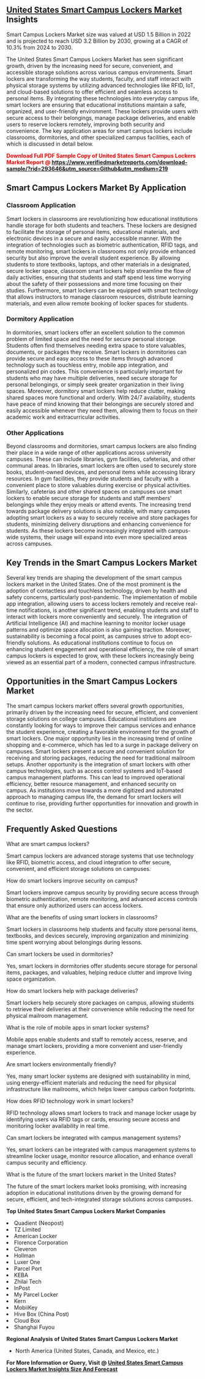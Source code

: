 <h2><a href="https://www.verifiedmarketreports.com/download-sample/?rid=293646&amp;utm_source=Github&amp;utm_medium=219" target="_blank">United States Smart Campus Lockers Market</a> Insights</h2><p>Smart Campus Lockers Market size was valued at USD 1.5 Billion in 2022 and is projected to reach USD 3.2 Billion by 2030, growing at a CAGR of 10.3% from 2024 to 2030.</p><p><div> <p>The United States Smart Campus Lockers Market has seen significant growth, driven by the increasing need for secure, convenient, and accessible storage solutions across various campus environments. Smart lockers are transforming the way students, faculty, and staff interact with physical storage systems by utilizing advanced technologies like RFID, IoT, and cloud-based solutions to offer efficient and seamless access to personal items. By integrating these technologies into everyday campus life, smart lockers are ensuring that educational institutions maintain a safe, organized, and user-friendly environment. These lockers provide users with secure access to their belongings, manage package deliveries, and enable users to reserve lockers remotely, improving both security and convenience. The key application areas for smart campus lockers include classrooms, dormitories, and other specialized campus facilities, each of which is discussed in detail below. <b><p><span class=""><span style="color: #ff0000;"><strong>Download Full PDF Sample Copy of United States Smart Campus Lockers Market Report</strong> @ </span><a href="https://www.verifiedmarketreports.com/download-sample/?rid=293646&amp;utm_source=Github&amp;utm_medium=219" target="_blank">https://www.verifiedmarketreports.com/download-sample/?rid=293646&amp;utm_source=Github&amp;utm_medium=219</a></span></p></b> <h2>Smart Campus Lockers Market By Application</h2> <h3>Classroom Application</h3> <p>Smart lockers in classrooms are revolutionizing how educational institutions handle storage for both students and teachers. These lockers are designed to facilitate the storage of personal items, educational materials, and electronic devices in a secure and easily accessible manner. With the integration of technologies such as biometric authentication, RFID tags, and remote monitoring, smart lockers in classrooms not only provide enhanced security but also improve the overall student experience. By allowing students to store textbooks, laptops, and other materials in a designated, secure locker space, classroom smart lockers help streamline the flow of daily activities, ensuring that students and staff spend less time worrying about the safety of their possessions and more time focusing on their studies. Furthermore, smart lockers can be equipped with smart technology that allows instructors to manage classroom resources, distribute learning materials, and even allow remote booking of locker spaces for students. <h3>Dormitory Application</h3> <p>In dormitories, smart lockers offer an excellent solution to the common problem of limited space and the need for secure personal storage. Students often find themselves needing extra space to store valuables, documents, or packages they receive. Smart lockers in dormitories can provide secure and easy access to these items through advanced technology such as touchless entry, mobile app integration, and personalized pin codes. This convenience is particularly important for students who may have multiple deliveries, need secure storage for personal belongings, or simply seek greater organization in their living spaces. Moreover, dormitory smart lockers help reduce clutter, making shared spaces more functional and orderly. With 24/7 availability, students have peace of mind knowing that their belongings are securely stored and easily accessible whenever they need them, allowing them to focus on their academic work and extracurricular activities. <h3>Other Applications</h3> <p>Beyond classrooms and dormitories, smart campus lockers are also finding their place in a wide range of other applications across university campuses. These can include libraries, gym facilities, cafeterias, and other communal areas. In libraries, smart lockers are often used to securely store books, student-owned devices, and personal items while accessing library resources. In gym facilities, they provide students and faculty with a convenient place to store valuables during exercise or physical activities. Similarly, cafeterias and other shared spaces on campuses use smart lockers to enable secure storage for students and staff members' belongings while they enjoy meals or attend events. The increasing trend towards package delivery solutions is also notable, with many campuses adopting smart lockers as a way to securely receive and store packages for students, minimizing delivery disruptions and enhancing convenience for students. As these lockers become increasingly integrated with campus-wide systems, their usage will expand into even more specialized areas across campuses. <h2>Key Trends in the Smart Campus Lockers Market</h2> <p>Several key trends are shaping the development of the smart campus lockers market in the United States. One of the most prominent is the adoption of contactless and touchless technology, driven by health and safety concerns, particularly post-pandemic. The implementation of mobile app integration, allowing users to access lockers remotely and receive real-time notifications, is another significant trend, enabling students and staff to interact with lockers more conveniently and securely. The integration of Artificial Intelligence (AI) and machine learning to monitor locker usage patterns and optimize space allocation is also gaining traction. Moreover, sustainability is becoming a focal point, as campuses strive to adopt eco-friendly solutions. As educational institutions continue to focus on enhancing student engagement and operational efficiency, the role of smart campus lockers is expected to grow, with these lockers increasingly being viewed as an essential part of a modern, connected campus infrastructure. <h2>Opportunities in the Smart Campus Lockers Market</h2> <p>The smart campus lockers market offers several growth opportunities, primarily driven by the increasing need for secure, efficient, and convenient storage solutions on college campuses. Educational institutions are constantly looking for ways to improve their campus services and enhance the student experience, creating a favorable environment for the growth of smart lockers. One major opportunity lies in the increasing trend of online shopping and e-commerce, which has led to a surge in package delivery on campuses. Smart lockers present a secure and convenient solution for receiving and storing packages, reducing the need for traditional mailroom setups. Another opportunity is the integration of smart lockers with other campus technologies, such as access control systems and IoT-based campus management platforms. This can lead to improved operational efficiency, better resource management, and enhanced security on campus. As institutions move towards a more digitized and automated approach to managing campus life, the demand for smart lockers will continue to rise, providing further opportunities for innovation and growth in the sector. <h2>Frequently Asked Questions</h2> <p>What are smart campus lockers?</p> <p>Smart campus lockers are advanced storage systems that use technology like RFID, biometric access, and cloud integration to offer secure, convenient, and efficient storage solutions on campuses.</p> <p>How do smart lockers improve security on campus?</p> <p>Smart lockers improve campus security by providing secure access through biometric authentication, remote monitoring, and advanced access controls that ensure only authorized users can access lockers.</p> <p>What are the benefits of using smart lockers in classrooms?</p> <p>Smart lockers in classrooms help students and faculty store personal items, textbooks, and devices securely, improving organization and minimizing time spent worrying about belongings during lessons.</p> <p>Can smart lockers be used in dormitories?</p> <p>Yes, smart lockers in dormitories offer students secure storage for personal items, packages, and valuables, helping reduce clutter and improve living space organization.</p> <p>How do smart lockers help with package deliveries?</p> <p>Smart lockers help securely store packages on campus, allowing students to retrieve their deliveries at their convenience while reducing the need for physical mailroom management.</p> <p>What is the role of mobile apps in smart locker systems?</p> <p>Mobile apps enable students and staff to remotely access, reserve, and manage smart lockers, providing a more convenient and user-friendly experience.</p> <p>Are smart lockers environmentally friendly?</p> <p>Yes, many smart locker systems are designed with sustainability in mind, using energy-efficient materials and reducing the need for physical infrastructure like mailrooms, which helps lower campus carbon footprints.</p> <p>How does RFID technology work in smart lockers?</p> <p>RFID technology allows smart lockers to track and manage locker usage by identifying users via RFID tags or cards, ensuring secure access and monitoring locker availability in real time.</p> <p>Can smart lockers be integrated with campus management systems?</p> <p>Yes, smart lockers can be integrated with campus management systems to streamline locker usage, monitor resource allocation, and enhance overall campus security and efficiency.</p> <p>What is the future of the smart lockers market in the United States?</p> <p>The future of the smart lockers market looks promising, with increasing adoption in educational institutions driven by the growing demand for secure, efficient, and tech-integrated storage solutions across campuses.</p> </div></p><p><strong>Top United States Smart Campus Lockers Market Companies</strong></p><div data-test-id=""><p><li>Quadient (Neopost)</li><li> TZ Limited</li><li> American Locker</li><li> Florence Corporation</li><li> Cleveron</li><li> Hollman</li><li> Luxer One</li><li> Parcel Port</li><li> KEBA</li><li> Zhilai Tech</li><li> InPost</li><li> My Parcel Locker</li><li> Kern</li><li> MobiiKey</li><li> Hive Box (China Post)</li><li> Cloud Box</li><li> Shanghai Fuyou</li></p><div><strong>Regional Analysis of&nbsp;United States Smart Campus Lockers Market</strong></div><ul><li dir="ltr"><p dir="ltr">North America&nbsp;(United States, Canada, and Mexico, etc.)</p></li></ul><p><strong>For More Information or Query, Visit @&nbsp;</strong><strong><a href="https://www.verifiedmarketreports.com/product/smart-campus-lockers-market/?utm_source=Github&amp;utm_medium=219" target="_blank">United States Smart Campus Lockers Market Insights Size And Forecast</a></strong></p></div>
